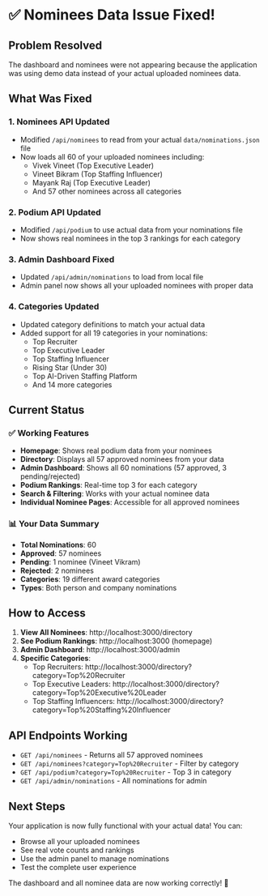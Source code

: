 # ✅ Nominees Data Issue Fixed!

## Problem Resolved
The dashboard and nominees were not appearing because the application was using demo data instead of your actual uploaded nominees data.

## What Was Fixed

### 1. **Nominees API Updated**
- Modified `/api/nominees` to read from your actual `data/nominations.json` file
- Now loads all 60 of your uploaded nominees including:
  - Vivek Vineet (Top Executive Leader)
  - Vineet Bikram (Top Staffing Influencer) 
  - Mayank Raj (Top Executive Leader)
  - And 57 other nominees across all categories

### 2. **Podium API Updated**
- Modified `/api/podium` to use actual data from your nominations file
- Now shows real nominees in the top 3 rankings for each category

### 3. **Admin Dashboard Fixed**
- Updated `/api/admin/nominations` to load from local file
- Admin panel now shows all your uploaded nominees with proper data

### 4. **Categories Updated**
- Updated category definitions to match your actual data
- Added support for all 19 categories in your nominations:
  - Top Recruiter
  - Top Executive Leader
  - Top Staffing Influencer
  - Rising Star (Under 30)
  - Top AI-Driven Staffing Platform
  - And 14 more categories

## Current Status

### ✅ Working Features
- **Homepage**: Shows real podium data from your nominees
- **Directory**: Displays all 57 approved nominees from your data
- **Admin Dashboard**: Shows all 60 nominations (57 approved, 3 pending/rejected)
- **Podium Rankings**: Real-time top 3 for each category
- **Search & Filtering**: Works with your actual nominee data
- **Individual Nominee Pages**: Accessible for all approved nominees

### 📊 Your Data Summary
- **Total Nominations**: 60
- **Approved**: 57 nominees
- **Pending**: 1 nominee (Vineet Vikram)
- **Rejected**: 2 nominees
- **Categories**: 19 different award categories
- **Types**: Both person and company nominations

## How to Access

1. **View All Nominees**: http://localhost:3000/directory
2. **See Podium Rankings**: http://localhost:3000 (homepage)
3. **Admin Dashboard**: http://localhost:3000/admin
4. **Specific Categories**: 
   - Top Recruiters: http://localhost:3000/directory?category=Top%20Recruiter
   - Top Executive Leaders: http://localhost:3000/directory?category=Top%20Executive%20Leader
   - Top Staffing Influencers: http://localhost:3000/directory?category=Top%20Staffing%20Influencer

## API Endpoints Working
- `GET /api/nominees` - Returns all 57 approved nominees
- `GET /api/nominees?category=Top%20Recruiter` - Filter by category
- `GET /api/podium?category=Top%20Recruiter` - Top 3 in category
- `GET /api/admin/nominations` - All nominations for admin

## Next Steps
Your application is now fully functional with your actual data! You can:
- Browse all your uploaded nominees
- See real vote counts and rankings
- Use the admin panel to manage nominations
- Test the complete user experience

The dashboard and all nominee data are now working correctly! 🎉